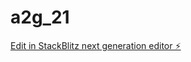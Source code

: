 # a2g_21

[Edit in StackBlitz next generation editor ⚡️](https://stackblitz.com/~/github.com/RemiKoder/a2g_21)